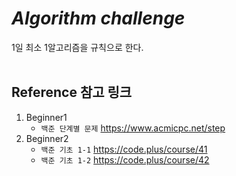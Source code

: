 # _**Algorithm challenge**_

1일 최소 1알고리즘을 규칙으로 한다.<BR><BR>

## Reference 참고 링크

1. Beginner1<BR>
   - `백준 단계별 문제` https://www.acmicpc.net/step
2. Beginner2<BR>
   - `백준 기초 1-1` https://code.plus/course/41
   - `백준 기초 1-2` https://code.plus/course/42
